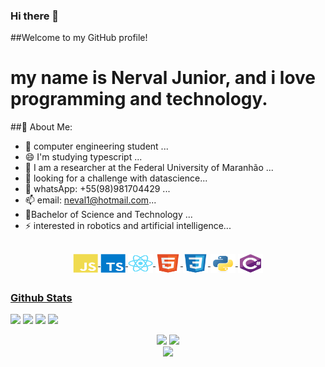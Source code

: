 ### Hi there 👋
##Welcome to my GitHub profile!
# my name is Nerval Junior, and i love programming and technology.

##🥇 About Me:
- 🔭 computer engineering student ...
- 😄 I'm studying typescript ...
- 💼 I am a researcher at the Federal University of Maranhão ...
- 🤔 looking for a challenge with datascience...
- 💬 whatsApp: +55(98)981704429  ...
- 📫 email: neval1@hotmail.com...
- 💫Bachelor of Science and Technology ...
- ⚡ interested in robotics and artificial intelligence...

<div align="center">
  <a href="https://github.com/nervaljunior">
 

</div>
<div style="display: inline_block" align="center"><br>
  <img align="center" alt="JUNIOR-Js" height="30" width="40" src="https://raw.githubusercontent.com/devicons/devicon/master/icons/javascript/javascript-plain.svg">
  <img align="center" alt="JUNIOR-Ts" height="30" width="40" src="https://raw.githubusercontent.com/devicons/devicon/master/icons/typescript/typescript-plain.svg">
  <img align="center" alt="JUNIOR-React" height="30" width="40" src="https://raw.githubusercontent.com/devicons/devicon/master/icons/react/react-original.svg">
  <img align="center" alt="JUNIOR-HTML" height="30" width="40" src="https://raw.githubusercontent.com/devicons/devicon/master/icons/html5/html5-original.svg">
  <img align="center" alt="JUNIOR-CSS" height="30" width="40" src="https://raw.githubusercontent.com/devicons/devicon/master/icons/css3/css3-original.svg">
  <img align="center" alt="JUNIOR-Python" height="30" width="40" src="https://raw.githubusercontent.com/devicons/devicon/master/icons/python/python-original.svg">
  <img align="center" alt="JUNIOR-Csharp" height="30" width="40" src="https://raw.githubusercontent.com/devicons/devicon/master/icons/csharp/csharp-original.svg">

</div>
  
  ##
### Github Stats 
<div> 
  
  <a href="https://instagram.com/nervalzin_d" target="_blank"><img src="https://img.shields.io/badge/-Instagram-%23E4405F?style=for-the-badge&logo=instagram&logoColor=white" target="_blank"></a>
  <a href = "mailto:nerval.junior@discente.ufma.br"><img src="https://img.shields.io/badge/-Gmail-%23333?style=for-the-badge&logo=gmail&logoColor=white" target="_blank"></a>
  <a href = "mailto:nervalzin@gmail.com"><img src="https://img.shields.io/badge/-Gmail-%23333?style=for-the-badge&logo=gmail&logoColor=white" target="_blank"></a>
  <a href="http://www.linkedin.com/in/nerval-junior-897b88183" target="_blank"><img src="https://img.shields.io/badge/-LinkedIn-%230077B5?style=for-the-badge&logo=linkedin&logoColor=white" target="_blank"></a> 
</div>

  
  



<div align="center">
  <img height="150em" src="https://github-readme-stats.vercel.app/api?username=nervaljunior&show_icons=true&theme=dark&include_all_commits=true&count_private=true" />
  <img height="150em" src="https://github-readme-streak-stats.herokuapp.com/?user=nervaljunior&theme=dark&hide_border=false" /><br/>
  <img height="240em" src="https://github-readme-stats.vercel.app/api/top-langs/?username=nervaljunior&layout=compact&langs_count=7&theme=dark" />
</div>

##

